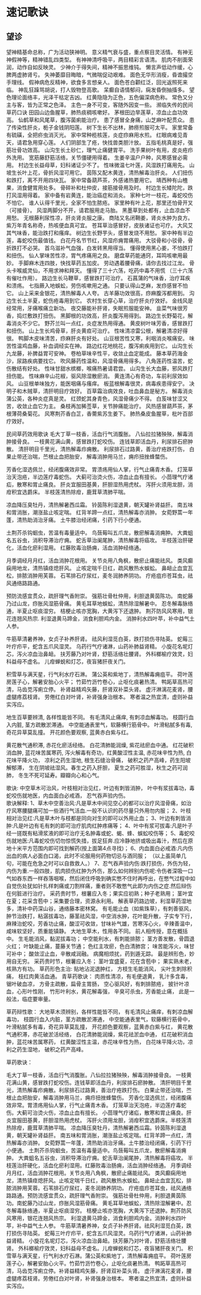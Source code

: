 # 速记歌诀
## 望诊
望神精基命总称，广为活动狭神明。
意义精气衰与盛，重点察目灵活情。
有神无神假神等，精神错乱四类型。
有神神清呼吸平，两目精彩言语清。
肌肉不削面荣润，动作自如反映灵。
少神介于得失间，精神不振思维钝。
懒言声低动作缓，心脾两虚肺肾亏。
失神萎靡目晦暗，气微喘促动艰难。
面色无华形消瘦，昏谵撮空手理线。
假神病危反精神，欲食多言想亲人。
面色苍白颧红泛，回光返照死来临。
神乱狂躁骂胡说，打人毁物登高歌。
呆癫自语情郁闷，痫发昏倒抽搐多。
望色理论面络丰，光泽干枯定吉凶。
红黄隐隐为正色，五色偏深病色称。
常色又分主与客，皆为正常之色泽。
主色一身不可变，客随外因变一些。
濒临失传的民间草药口诀
田园山边鱼腥草，肺热痰稠咳嗽好。
茅根田边旱莲草，凉血止血功效高。
仙鹤草和风尾草，腹泻菌痢能治疗。
患了感冒全身痛，山芝麻叶配贯众。
患了传染性肝炎，栀子金钱阴阳莲。
树下生长不出林，肺痨煎服可太平。
家里常备有硫磺，全把疥虫消灭光。
家中常种榄核莲，炎症痧麻用水煎。
红眼病难见青天，请君急用穿心莲。
人们阴部生了疮，快找兽类胆汁放。
五指毛桃真是好，强筋壮骨功效高。
山沟生长土砂仁，理气止痛健胃平。
洗手果树叶有用，皮炎疮疖外洗用。
宽筋藤舒筋活络，关节僵硬用得着。
生姜辛温户户种，风寒感冒必需用。
村边生长益母草，妇科诸证少不了。
性味微温七叶莲，风湿跌打痛用先。
山坡生长叶上花，骨折风湿可用它。
茵陈又配木黄连，清热解毒治肝炎。
人们扭伤和跌打，离不开用四块瓦。
家中常备葫芦茶，外感诸热要用它。
靖西种有山楂果，消食健胃用处多。
骨碎补和杜仲皮，接筋接骨用及时。
村边生长矮陀陀，跌打风湿用得着。
家中备有岩黄连，能治癌症和消炎。
家种七叶一枝花，毒蛇咬伤不怕它。
谁人认得千里光，全家不怕生脓疮。
家里种有叶上花，那里还怕骨开叉（可接骨）。
风湿两脚分不开，请君服用走马胎。
黑墨草到处都有，止血凉血不用愁。
无根藤利尿性凉，肝炎肾炎服之康。
商陆又名闭鞘姜，肾炎水肿为良方。
紫万年青名称奇，热咳便血真可宜。
苍耳草治感冒好，皮肤诸证也可疗。
大风艾其气味香，能治跌打和瘙痒。
树边生长野芋头，感冒发烧不用愁。
家中种有半边莲，毒蛇咬伤最值钱。
白花丹名节节红，风湿疖痈胃痛用。
大驳骨和小驳骨，骨折跌打不必哭。
首乌滋补气血强，白发转黑用得当。
懂得使用黑心姜，不怕跌打和扭伤。
仙人掌味苦性凉，胃气疼痛用之良。
磨盘草药能通窍，耳鸣咳嗽用最妙。
手脚麻木连四肢，快找草药五加皮。
劳动遇着腰骨痛，请你去找过江龙。
骨头卡喉威灵仙，不用求神和拜天。
懂得了三十六荡，吃药中毒不用慌
（三十六荡有催吐作用）。
路边生长马鞭草，感冒跌打可治疗。
石菖蒲的气味香，治疗耳疾和溃疡。
七指蕨入地蜈蚣，劳伤咳嗽用之通。
只要认得山芝麻，发痧感冒不怕它。
山上采来金银花，清热解毒人人夸。
古羊藤功效很高，痧麻腹泻都用到。
沟边生长土半夏，蛇伤疮毒用到它。
农村生长穿心草，治疗肝炎疗效好。
金线风是经常用，牙痛喉痛立新功。
夜交藤能补肝肾，失眠煎服能安神。
韭菜气味很芳香，捣烂敷跌打扭伤。
黑脚根的功效高，肝炎腹泻用得到。
路边生长野菊花，解毒消炎不少它。
野芥兰叫一点红，炎症发热用得通。
黄皮树叶味芳香，感冒跌打和扭伤。
山上生长鸡骨草，肝炎黄疸可治疗。
性味清凉雷公根，解暑清凉好得很。
鸭脚木皮味清苦，痧麻肝炎有好处。
山豆根苦性又寒，利咽消炎喉痛安。
味苦性温鸡血藤，补血调经实在神。
路边红花地桃花，腹泻痢疾用到它。
山沟生长九龙藤，补脾益胃可安神。
卷柏草味辛性平，收敛止血定能成。
藤本草药海金沙，尿路疾病要找它。
吹风藤药性温和，风湿骨痛用得多。
八角莲药性温苦，蛇伤散结有好处。
性味甘甜水槟榔，喉痛热暑请君尝。
山沟生长大血藤，邪风跌打扭伤能。
性味麻辛山花椒，驱风除湿散瘀消。
黄连清心有奇功，车前利尿效如风。
山豆根单味独方，能医咽痛与瘙痒。
板蓝根解毒很灵，病毒疾患得安宁。
决明子和木贼草，清肝明目疗效好。
百草霜治病效良，吐血鼻血是秘方。
解毒消炎蒲公英，各种炎症真是灵。
红颈蛇其身青色，风湿骨痛少不得。
白芨味甘涩又苦，收敛止血它为主。
桑枝再加豨莶草，关节肿痛能治疗。
风热感冒葫芦茶，茅根薄荷桑菊花。
风寒荆芥香白芷，香薷紫苏生姜下。
肺热桑皮鱼腥草，枇叶百部疗效好。 

民间草药效用歌诀
毛大丁草一枝香，活血行气消腹胀。
八仙拉拉猪殃殃，解毒消肿接骨良。
一枝黄花满山黄，感冒跌打蛇咬伤。
连钱草即活血丹，利尿排石瘀肿散。
清肝明目千里光，清热解毒疖痈散。
利尿排石过路黄，善治疔疮跌打伤，
白果止带还治喘，苎根止血把胎安，
解毒消肿用马兰，痈疖扭挫蜂螫伤。

芳香化湿选佩兰，经闭腹痛效非常。
胃溃疡用仙人掌，行气止痛青木香。
灯笼草治天泡疮，半边莲疗毒蛇伤。
大蓟可治烫火伤，凉血止血有擅长。
小茴理气疗诸疝，散寒和胃止痛良。
肝炎宜服田基黄，肝胆湿热用虎杖。
泻肝火须用龙胆，消疳积宜选爵床。
半枝莲清热除疳，鹿茸草清肺平喘。

凉血降压臭牡丹，清热解暑西瓜霜。
铃茵陈利湿退黄，朝天罐补肾益肝。
南五味和胃消胀，潮涨盐止咳定喘。
红背羊蹄一点红，清热解毒亦消肿。
女菀野蒿一年蓬，清热助消治牙痛。
土牛膝治经闭痛，引药下行小便通。

土荆芥杀钩蛔虫，苦温有毒量适中。
鸟蔹莓叫五爪龙，散瘀解毒消痈肿。
大粪蛆名五谷虫，消积导滞治疔痈。
蛇舌草治阑尾肿，清热解毒将癌攻。
半枝莲治肝硬化，活血化瘀利湿用。
红藤败毒治肠痈，活血消肿经络通。

月季调经月月红，活血消肿花根用。
关节炎用八角枫，散瘀止痛能祛风。
类风癫痫用地龙，清热镇痉熄肝风。
止咳定喘千日红，疏风散热水蜈蚣。
鼻衄止血宜瓦松，排脓消肿用芙蓉。
石苇排石疗尿红，麦冬润肺养阴功。
疔疮疽疖苍耳虫，祛风通络路路通。

预防流感宜贯众，疏肝理气香附崇。
强筋壮骨杜仲用，利胆退黄茵陈功。
南蛇藤乃过山龙，痧胀风湿筋骨痛。
黄毛耳草地蜈蚣，清热除湿解暑中。
忍冬解毒脉络通，半夏止呕痰湿穷。
桔梗止咳亦宽胸，大黄泻下还退肿。
荆芥防风风寒用，银花连翘风热宗.
利湿退黄马蹄金，消食利胆鸡内金。
消肿利水四叶苹，补中益气土人参。

牛筋草清暑养神，女贞子补养肝肾。
祛风利湿觅白英，跌打损伤寻陆英。
蛇莓三叶疔疖平，蛇含五爪风湿灵。
乌药行气疗诸淋，山药补肺益肾精。
小旋花名坭灯芯，泻火凉血治鼻衄。
扶芳藤乃对叶肾，舒筋活络壮腰肾。
外科榔榆疗效灵，妇科益母不虚名。
儿疳蝉蜕和灯芯，夜盲猪肝夜关门。

积雪草与满天星，行气利水疗石淋。
蒲公英和紫地丁，清热解毒痈疽平。
荷叶莲房莲子心，解暑安胎心火平；
竹茹竹沥竹卷心，止呕化痰暑热清。
鸭跖草高热可清，马齿苋泻痢立停。
补肾益精鸡矢藤，肝肾双补菜头肾。
虚汗淋漓花麦肾，腰虚腿疼荔枝肾。
劳倦红白对叶肾，补肾强身治根本。
寒者温之热宜清，虚则补益实泻应。

地生百草要辨清, 各样性能皆不同。
有毛清风止痛痒, 有刺凉血解毒功。
枝圆行血入内脏, 茎方疏散淤滞通。
中空能通表里气，软藤横行筋骨中。
叶滑粘腻多有毒, 奇花异草莫乱撞。
开花颜色要观察, 蓝黄赤白紫与红。

黄花散气通积滞, 赤花化瘀活经络。
白花清肺能润燥, 紫花祛瘀血中通。
红花破积消血肿, 蓝花味苦属寒药,
泻火解毒有奇功，红黄酸涩性主温, 
赤花味辛性为热, 白花味平降火功，
凉利之药生湿地, 根生石缝治骨痛，
破积之药产高峰，药生阳坡解郁滞，
生在阴坡祛湿风。春生之药入肝胆，
夏生之药可胜湿，秋生之药可润肺，
冬生不死可延寿。瓣瓣向心和心气。

歌诀:
中空草木可治风，叶枝相对治见红，叶边有刺皆消肿，
叶中有浆拔毒功，毒蛇咬伤就地医，内血面白必戒酒，
忍气吞声验内伤。  
歌诀解释:
1、草木中空善治风:凡是草木中间见空心的都可以治疗风湿骨痛，如治疗风寒腰腿痛可加一些酒行气活血.一般不认识的药尽量只外用勿内服；
2、叶枝相对治见红:凡是草木叶与枝都是同向对生的即可以外用止血；
3、叶边有刺皆消肿:凡是叶边有毛有刺的即可治疗肌肉红肿疼痛等；
4、叶中有浆可拔毒:凡是叶子经一搓既有粘滑浆液的即可治疗无名肿毒或蛇、蝎、蜂、蜈蚣咬伤等；
5、毒蛇咬伤就地医:凡毒蛇咬伤切勿惊慌失措，拔足狂奔.应冷静地挤或吸出毒汁，然后在原地十米平方范围内即可找到解药(按上面第4点寻找)；
6、内血面白必戒酒:凡内伤出血的病人必面白口渴，此时不论服用何药物切忌与酒同服；
（以上虽简单几句，可能在危急之时可以自救救人。）
7、忍气吞声验内伤:跌打损伤，外伤为轻，内伤为重.一般四肢，肌肉损伤红肿为外伤，那么如何辨别内伤呢:令伤者深吸一口气如吞东西一样吞落咽喉，然后闭住呼吸到确实憋不住时再呼出，在憋气过程中如自觉伤处犹如针扎样刺痛或刀割样痛，重者则不敢憋气此即为内伤之症.然后辩伤在何脏进行治疗。
采药贵时节，根薯应入冬；果实应初熟；种子老熟用；
茎叶宜在夏；花采含苞中；采集要合理，资源永利用。
解表草药路边坡，利湿草药湿地多，清补中药深山谷，通络藤本密林窝。
有毛能止血（如紫珠草），有刺善驱风，肿节治跌打，粘潺拔毒功，藤茎祛风湿，中空消水肿，花叶能升散，子实专下行，麻辣治蛇咬，芳香功止痛，酸涩可收敛，甘味补气雄，苦寒泻心火，辛辣善温中，咸味软坚好，质重能镇静。
大地生草木，性用各不同。
前人相传授，意在概括中。
生毛能消风，黏泥拔毒功；
中空能利水，有刺能排脓；
茎方善发散，骨圆退火红；
叶缺能止痛，蔓藤关节通；
色红主攻瘀，色白清肺宫；
味苦能泻火，味甘可补中；
酸敛涩止血，辛散咸润融。
病魔相烦扰，药到遁无踪。
最是辨形色，妙用自无穷。
采药贵时节，根薯应入冬；
茎叶宜盛夏，花在含苞中；
果实熟未老，核熟方有功。
草药形色主治:
贴地沾泥退肿红，
方枝生毛能消风，
尖叶生刺除积痛，
枝红肉黄活血通。
青草药歌诀：
肉质性清凉，有毛便退黄，
乳汁多含毒，锯叶破血凉，
方骨主疏散，扁骨主胃肠，
空心驱风好，有刺排脓疮，
披针叶凉血，心形叶性刚，
竹形叶利水，黄花解毒强，
辛臭可杀虫，芳香能止痛，
此是一般法，临症要审量。

草药辩性歌：
大地草木须辨别，各样性能皆不同，
有毛清风止痛痒，有刺凉血解毒功，
枝圆行血入内脏，茎方疏散淤滞通，
中空能通表里气，软藤横行筋骨中，
叶滑粘腻多有毒，奇花异草莫乱撞，
开花颜色要观察，蓝黄赤白紫与红，
黄花散气通积滞，赤花破淤活经络，
白花清肺能润燥，紫花祛淤血中通，
红花破积消血肿，蓝花味苦属寒药，
红黄酸涩性主温，赤花味辛性为热，
白花味平降火功，凉利之药生湿地，
破积之药产高峰。

草药歌诀：

毛大丁草一枝香，活血行气消腹胀。八仙拉拉猪殃殃，解毒消肿接骨良。
一枝黄花满山黄，感冒跌打蛇咬伤。连钱草即活血丹，利尿排石瘀肿散。
清肝明目千里光，清热解毒疖痈散。利尿排石过路黄，善治疔疮跌打伤。
白果止带还治喘，苎根止血把胎安，解毒消肿用马兰，痈疖扭挫蜂螫伤。
芳香化湿选佩兰，经闭腹痛效非常。胃溃疡用仙人掌，行气止痛青木香。
灯笼草治天泡疮，半边莲疗毒蛇伤。大蓟可治烫火伤，凉血止血有擅长。
小茴理气疗诸疝，散寒和胃止痛良。肝炎宜服田基黄，肝胆湿热用虎杖。
泻肝火须用龙胆，消疳积宜选爵床。半枝莲清热除疳，鹿茸草清肺平喘。
凉血降压臭牡丹，清热解暑西瓜霜。铃茵陈利湿退黄，朝天罐补肾益肝。
南五味和胃消胀，潮涨盐止咳定喘。红背羊蹄一点红，清热解毒亦消肿。
女菀野蒿一年蓬，清热助消治牙痛。土牛膝治经闭痛，引药下行小便通。
土荆芥杀钩蛔虫，苦温有毒量适中。鸟蔹莓叫五爪龙，散瘀解毒消痈肿。
大粪蛆名五谷虫，消积导滞治疔痈。蛇舌草治阑尾肿，清热解毒将癌攻。
半枝莲治肝硬化，活血化瘀利湿用。红藤败毒治肠痈，活血消肿经络通。
月季调经月月红，活血消肿花根用。关节炎用八角枫，散瘀止痛能祛风。
类风癫痫用地龙，清热镇痉熄肝风。止咳定喘千日红，疏风散热水蜈蚣。
鼻衄止血宜瓦松，排脓消肿用芙蓉。石苇排石疗尿红，麦冬润肺养阴功。
疔疮疽疖苍耳虫，祛风通络路路通。预防流感宜贯众，疏肝理气香附崇。
强筋壮骨杜仲用，利胆退黄茵陈功。南蛇藤乃过山龙，痧胀风湿筋骨痛。
黄毛耳草地蜈蚣，清热除湿解暑中。忍冬解毒脉络通，半夏止呕痰湿穷。
桔梗止咳亦宽胸，大黄泻下还退肿。荆芥防风风寒用，银花连翘风热宗。
利湿退黄马蹄金，消食利胆鸡内金。消肿利水四叶苹，补中益气土人参。
牛筋草清暑养神，女贞子补养肝肾。祛风利湿觅白英，跌打损伤寻陆英。
蛇莓三叶疔疖平，蛇含五爪风湿灵。乌药行气疗诸淋，山药补肺益肾精。
小旋花名坭灯芯，泻火凉血治鼻衄。扶芳藤乃对叶肾，舒筋活络壮腰肾。
外科榔榆疗效灵，妇科益母不虚名。儿疳蝉蜕和灯芯，夜盲猪肝夜关门。
积雪草与满天星，行气利水疗石淋。蒲公英和紫地丁，清热解毒痈疽平。
荷叶莲房莲子心，解暑安胎心火平。竹茹竹沥竹卷心，止呕化痰暑热清。
鸭跖草高热可清，马齿苋泻痢立停。补肾益精鸡矢藤，肝肾双补菜头肾。
虚汗淋漓花麦肾，腰虚腿疼荔枝肾。劳倦红白对叶肾，补肾强身治根本。
寒者温之热宜清，虚则补益实泻应。
